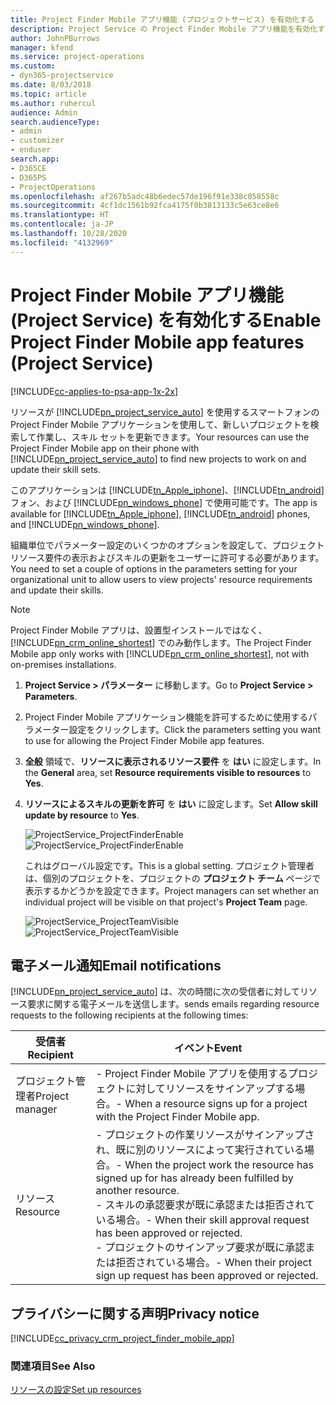 ```yaml
---
title: Project Finder Mobile アプリ機能 (プロジェクトサービス) を有効化する
description: Project Service の Project Finder Mobile アプリ機能を有効化する方法
author: JohnPBurrows
manager: kfend
ms.service: project-operations
ms.custom:
- dyn365-projectservice
ms.date: 8/03/2018
ms.topic: article
ms.author: ruhercul
audience: Admin
search.audienceType:
- admin
- customizer
- enduser
search.app:
- D365CE
- D365PS
- ProjectOperations
ms.openlocfilehash: af267b5adc48b6edec57de196f91e338c058558c
ms.sourcegitcommit: 4cf1dc1561b92fca4175f0b3813133c5e63ce8e6
ms.translationtype: HT
ms.contentlocale: ja-JP
ms.lasthandoff: 10/28/2020
ms.locfileid: "4132969"
---
```

# <a name="enable-project-finder-mobile-app-features-project-service"></a><span data-ttu-id="5fba1-103">Project Finder Mobile アプリ機能 (Project Service) を有効化する</span><span class="sxs-lookup"><span data-stu-id="5fba1-103">Enable Project Finder Mobile app features (Project Service)</span></span>

[!INCLUDE[cc-applies-to-psa-app-1x-2x](../includes/cc-applies-to-psa-app-1x-2x.md)]

<span data-ttu-id="5fba1-104">リソースが [!INCLUDE[pn_project_service_auto](../includes/pn-project-service-auto.md)] を使用するスマートフォンの Project Finder Mobile アプリケーションを使用して、新しいプロジェクトを検索して作業し、スキル セットを更新できます。</span><span class="sxs-lookup"><span data-stu-id="5fba1-104">Your resources can use the Project Finder Mobile app on their phone with [!INCLUDE[pn_project_service_auto](../includes/pn-project-service-auto.md)] to find new projects to work on and update their skill sets.</span></span>  
  
 <span data-ttu-id="5fba1-105">このアプリケーションは [!INCLUDE[tn_Apple_iphone](../includes/tn-apple-iphone.md)]、[!INCLUDE[tn_android](../includes/tn-android.md)] フォン、および [!INCLUDE[pn_windows_phone](../includes/pn-windows-phone.md)] で使用可能です。</span><span class="sxs-lookup"><span data-stu-id="5fba1-105">The app is available for [!INCLUDE[tn_Apple_iphone](../includes/tn-apple-iphone.md)], [!INCLUDE[tn_android](../includes/tn-android.md)] phones, and [!INCLUDE[pn_windows_phone](../includes/pn-windows-phone.md)].</span></span>  
  
 <span data-ttu-id="5fba1-106">組織単位でパラメーター設定のいくつかのオプションを設定して、プロジェクト リソース要件の表示およびスキルの更新をユーザーに許可する必要があります。</span><span class="sxs-lookup"><span data-stu-id="5fba1-106">You need to set a couple of options in the parameters setting for your organizational unit to allow users to view projects' resource requirements and update their skills.</span></span>  
  
> [!NOTE]
>  <span data-ttu-id="5fba1-107">Project Finder Mobile アプリは、設置型インストールではなく、[!INCLUDE[pn_crm_online_shortest](../includes/pn-crm-online-shortest.md)] でのみ動作します。</span><span class="sxs-lookup"><span data-stu-id="5fba1-107">The Project Finder Mobile app only works with [!INCLUDE[pn_crm_online_shortest](../includes/pn-crm-online-shortest.md)], not with on-premises installations.</span></span>  
  
1. <span data-ttu-id="5fba1-108">**Project Service > パラメーター** に移動します。</span><span class="sxs-lookup"><span data-stu-id="5fba1-108">Go to **Project Service > Parameters**.</span></span>  
  
2. <span data-ttu-id="5fba1-109">Project Finder Mobile アプリケーション機能を許可するために使用するパラメーター設定をクリックします。</span><span class="sxs-lookup"><span data-stu-id="5fba1-109">Click the parameters setting you want to use for allowing the Project Finder Mobile app features.</span></span>  
  
3. <span data-ttu-id="5fba1-110">**全般** 領域で、**リソースに表示されるリソース要件** を **はい** に設定します。</span><span class="sxs-lookup"><span data-stu-id="5fba1-110">In the **General** area, set **Resource requirements visible to resources** to **Yes**.</span></span>  
  
4. <span data-ttu-id="5fba1-111">**リソースによるスキルの更新を許可** を **はい** に設定します。</span><span class="sxs-lookup"><span data-stu-id="5fba1-111">Set **Allow skill update by resource** to **Yes**.</span></span>  
  
   <span data-ttu-id="5fba1-112">![ProjectService_ProjectFinderEnable](../psa/media/project-service-project-finder-enable.png "ProjectService_ProjectFinderEnable")</span><span class="sxs-lookup"><span data-stu-id="5fba1-112">![ProjectService_ProjectFinderEnable](../psa/media/project-service-project-finder-enable.png "ProjectService_ProjectFinderEnable")</span></span>  
  
   <span data-ttu-id="5fba1-113">これはグローバル設定です。</span><span class="sxs-lookup"><span data-stu-id="5fba1-113">This is a global setting.</span></span> <span data-ttu-id="5fba1-114">プロジェクト管理者は、個別のプロジェクトを、プロジェクトの **プロジェクト チーム** ページで表示するかどうかを設定できます。</span><span class="sxs-lookup"><span data-stu-id="5fba1-114">Project managers can set whether an individual project will be visible on that project's **Project Team** page.</span></span>  
  
   <span data-ttu-id="5fba1-115">![ProjectService_ProjectTeamVisible](../psa/media/project-service-project-team-visible.png "ProjectService_ProjectTeamVisible")</span><span class="sxs-lookup"><span data-stu-id="5fba1-115">![ProjectService_ProjectTeamVisible](../psa/media/project-service-project-team-visible.png "ProjectService_ProjectTeamVisible")</span></span>  
  
## <a name="email-notifications"></a><span data-ttu-id="5fba1-116">電子メール通知</span><span class="sxs-lookup"><span data-stu-id="5fba1-116">Email notifications</span></span>  
 [!INCLUDE[pn_project_service_auto](../includes/pn-project-service-auto.md)] <span data-ttu-id="5fba1-117">は、次の時間に次の受信者に対してリソース要求に関する電子メールを送信します。</span><span class="sxs-lookup"><span data-stu-id="5fba1-117">sends emails regarding resource requests to the following recipients at the following times:</span></span>  
  
|<span data-ttu-id="5fba1-118">受信者</span><span class="sxs-lookup"><span data-stu-id="5fba1-118">Recipient</span></span>|<span data-ttu-id="5fba1-119">イベント</span><span class="sxs-lookup"><span data-stu-id="5fba1-119">Event</span></span>|  
|---------------|-----------|  
|<span data-ttu-id="5fba1-120">プロジェクト管理者</span><span class="sxs-lookup"><span data-stu-id="5fba1-120">Project manager</span></span>|<span data-ttu-id="5fba1-121">- Project Finder Mobile アプリを使用するプロジェクトに対してリソースをサインアップする場合。</span><span class="sxs-lookup"><span data-stu-id="5fba1-121">-   When a resource signs up for a project with the Project Finder Mobile app.</span></span>|  
|<span data-ttu-id="5fba1-122">リソース </span><span class="sxs-lookup"><span data-stu-id="5fba1-122">Resource</span></span>|<span data-ttu-id="5fba1-123">- プロジェクトの作業リソースがサインアップされ、既に別のリソースによって実行されている場合。</span><span class="sxs-lookup"><span data-stu-id="5fba1-123">-   When the project work the resource has signed up for has already been fulfilled by another resource.</span></span><br /><span data-ttu-id="5fba1-124">- スキルの承認要求が既に承認または拒否されている場合。</span><span class="sxs-lookup"><span data-stu-id="5fba1-124">-   When their skill approval request has been approved or rejected.</span></span><br /><span data-ttu-id="5fba1-125">- プロジェクトのサインアップ要求が既に承認または拒否されている場合。</span><span class="sxs-lookup"><span data-stu-id="5fba1-125">-   When their project sign up request has been approved or rejected.</span></span>|  
  
## <a name="privacy-notice"></a><span data-ttu-id="5fba1-126">プライバシーに関する声明</span><span class="sxs-lookup"><span data-stu-id="5fba1-126">Privacy notice</span></span>  
 [!INCLUDE[cc_privacy_crm_project_finder_mobile_app](../includes/cc-privacy-crm-project-finder-mobile-app.md)]  
  
### <a name="see-also"></a><span data-ttu-id="5fba1-127">関連項目</span><span class="sxs-lookup"><span data-stu-id="5fba1-127">See Also</span></span>  
 [<span data-ttu-id="5fba1-128">リソースの設定</span><span class="sxs-lookup"><span data-stu-id="5fba1-128">Set up resources</span></span>](../psa/set-up-resources.md)
